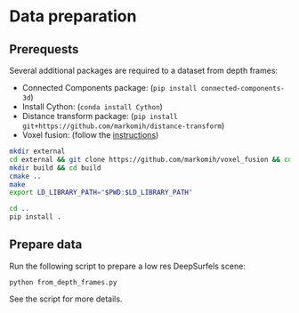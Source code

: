 # Data preparation

## Prerequests 
Several additional packages are required to a dataset from depth frames: 

* Connected Components package: (``pip install connected-components-3d``)
* Install Cython: (``conda install Cython``)
* Distance transform package: (```pip install git+https://github.com/markomih/distance-transform```)
* Voxel fusion: (follow the [instructions](https://github.com/markomih/voxel_fusion))
```bash
mkdir external
cd external && git clone https://github.com/markomih/voxel_fusion && cd voxel_fusion
mkdir build && cd build
cmake ..
make 
export LD_LIBRARY_PATH="$PWD:$LD_LIBRARY_PATH"

cd ..
pip install .
```

## Prepare data
Run the following script to prepare a low res DeepSurfels scene:
```
python from_depth_frames.py
```
See the script for more details.
